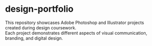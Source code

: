 # design-portfolio

This repository showcases Adobe Photoshop and Illustrator projects created during design coursework.  
Each project demonstrates different aspects of visual communication, branding, and digital design.  
